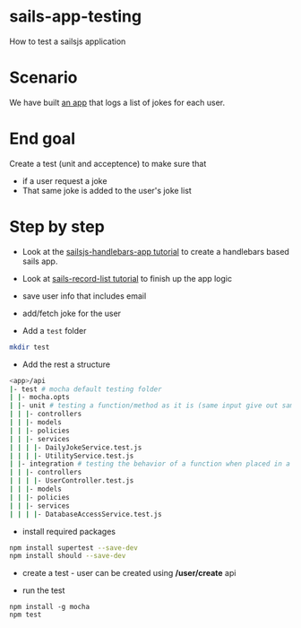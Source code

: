 # sails-app-testing
How to test a sailsjs application

# Scenario
We have built [an app](https://github.com/nshimiye/sails-record-list) that logs a list of jokes for each user.

# End goal
Create a test (unit and acceptence) to make sure that 
* if a user request a joke
* That same joke is added to the user's joke list

# Step by step

* Look at the [sailsjs-handlebars-app tutorial](https://github.com/nshimiye/sailsjs-handlebars-app) to create a handlebars based sails app.

* Look at [sails-record-list tutorial](https://github.com/nshimiye/sails-record-list) to finish up the app logic
 * save user info that includes email
 * add/fetch joke for the user

* Add a `test` folder
```sh
mkdir test
```

* Add the rest a structure
```sh
<app>/api
|- test # mocha default testing folder
| |- mocha.opts
| |- unit # testing a function/method as it is (same input give out same output)
| | |- controllers
| | |- models
| | |- policies
| | |- services
| | | |- DailyJokeService.test.js
| | | |- UtilityService.test.js
| |- integration # testing the behavior of a function when placed in a given environment (ex: action handler defined in the controller)
| | |- controllers
| | | |- UserController.test.js
| | |- models
| | |- policies
| | |- services
| | | |- DatabaseAccessService.test.js
```

* install required packages
```sh
npm install supertest --save-dev
npm install should --save-dev
```

* create a test - user can be created using **/user/create** api

* run the test
```
npm install -g mocha
npm test
```